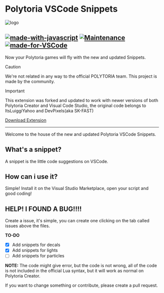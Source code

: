 # Polytoria VSCode Snippets

![logo](icon.png)

[![made-with-javascript](https://img.shields.io/badge/Made%20with-JavaScript-1f425f.svg)](https://www.javascript.com)
[![Maintenance](https://img.shields.io/badge/Maintained%3F-yes-green.svg)](https://GitHub.com/hawl1/Polytoria-CodeSnippets/graphs/commit-activity)
[![made-for-VSCode](https://img.shields.io/badge/Made%20for-VSCode-1f425f.svg)](https://code.visualstudio.com/)
---

Now your Polytoria games will fly with the new and updated Snippets.


> [!CAUTION]
> We're not related in any way to the official POLYTORIA team. This project is made by the community.

> [!IMPORTANT]
> This extension was forked and updated to work with newer versions of both Polytoria Creator and Visual Code Studio, the original code belongs to ItsLuiggiYahoo and DevPixels(aka SK-FAST)

[Download Extension](https://marketplace.visualstudio.com/items?itemName=Hawli.polytoria-lua-snippets)

---
Welcome to the house of the new and updated Polytoria VSCode Snippets.

## What's a snippet?

A snippet is the little code suggestions on VSCode. 

## How can i use it? 

Simple! Install it on the Visual Studio Marketplace, open your script and good coding!

## HELP! I FOUND A BUG!!!!

Create a issue, it's simple, you can create one clicking on the tab called issues above the files.

**TO-DO**
- [x] Add snippets for decals
- [x] Add snippets for lights
- [ ] Add snippets for particles

**NOTE:**
The code might give error, but the code is not wrong, all of the code is not included in the official Lua syntax, but it will work as normal on Polytoria Creator.

If you want to change something or contribute, please create a pull request.

